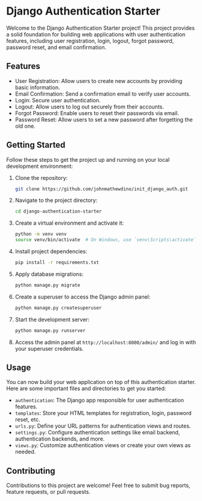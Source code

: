 # Django Authentication Starter

Welcome to the Django Authentication Starter project! This project provides a solid foundation for building web applications with user authentication features, including user registration, login, logout, forgot password, password reset, and email confirmation.

## Features

- User Registration: Allow users to create new accounts by providing basic information.
- Email Confirmation: Send a confirmation email to verify user accounts.
- Login: Secure user authentication.
- Logout: Allow users to log out securely from their accounts.
- Forgot Password: Enable users to reset their passwords via email.
- Password Reset: Allow users to set a new password after forgetting the old one.

## Getting Started

Follow these steps to get the project up and running on your local development environment:

1. Clone the repository:

   ```bash
   git clone https://github.com/johnmathewdino/init_django_auth.git
   ```

2. Navigate to the project directory:

   ```bash
   cd django-authentication-starter
   ```

3. Create a virtual environment and activate it:

   ```bash
   python -m venv venv
   source venv/bin/activate  # On Windows, use `venv\Scripts\activate`
   ```

4. Install project dependencies:

   ```bash
   pip install -r requirements.txt
   ```

5. Apply database migrations:

   ```bash
   python manage.py migrate
   ```

6. Create a superuser to access the Django admin panel:

   ```bash
   python manage.py createsuperuser
   ```

7. Start the development server:

   ```bash
   python manage.py runserver
   ```

8. Access the admin panel at `http://localhost:8000/admin/` and log in with your superuser credentials.

## Usage

You can now build your web application on top of this authentication starter. Here are some important files and directories to get you started:

- `authentication`: The Django app responsible for user authentication features.
- `templates`: Store your HTML templates for registration, login, password reset, etc.
- `urls.py`: Define your URL patterns for authentication views and routes.
- `settings.py`: Configure authentication settings like email backend, authentication backends, and more.
- `views.py`: Customize authentication views or create your own views as needed.

## Contributing

Contributions to this project are welcome! Feel free to submit bug reports, feature requests, or pull requests.

